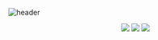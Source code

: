 ![header](https://capsule-render.vercel.app/api?type=wave&color=auto&height=300&section=header&text=Modeling&fontSize=90)


 <div align=center> <img src="https://img.shields.io/badge/python-3776AB?style=flat&logo=Python&logoColor=white"/> <img src="https://img.shields.io/badge/pytorch-EE4C2C?style=flat&logo=PyTorch&logoColor=white"/> <img src="https://img.shields.io/badge/docker-2496ED?style=flat&logo=Docker&logoColor=white"/> </div>
